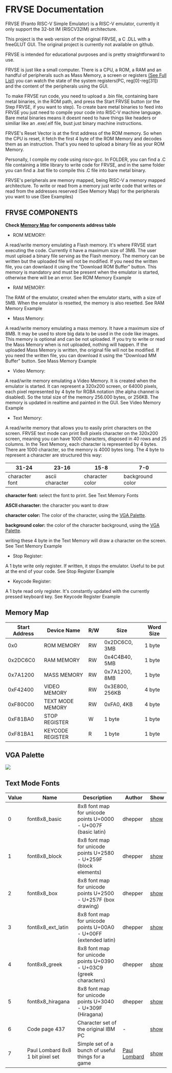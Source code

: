 # FRVSE Documentation

FRVSE (Franto RISC-V Simple Emulator) is a RISC-V emulator, currently it only support the 32-bit IM (RISCV32IM) architecture.

This project is the web version of the original FRVSE, a C .DLL with a freeGLUT GUI. The original project is currently not available on github.

FRVSE is intended for educational purposes and is pretty straightforward to use.

FRVSE is just like a small computer. There is a CPU, a ROM, a RAM and an handful of peripherals such as Mass Memory, a screen or registers [(See Full List)](#frvse-components)
you can watch the state of the system registers(PC, reg[0]-reg[31]) and the content of the peripherals using the GUI.

To make FRVSE run code, you need to upload a .bin file, containing bare metal binaries, in the ROM path, and press the Start FRVSE button (or the Step FRVSE, if you want to step).
To create bare metal binaries to feed into FRVSE you just need to compile your code into RISC-V machine language. Bare metal binaries means it doesnt need to have things like headers or similiar
like an .exe/.elf file, bust just binary machine instructions.

FRVSE's Reset Vector is at the first address of the ROM memory. So when the CPU is reset, it fetch the first 4 byte of the ROM Memory and decodes them as an instruction. That's you need to upload
a binary file as your ROM Memory.

Personally, I compile my code using riscv-gcc. In FOLDER, you can find a .C file containing a little library to write code for FRVSE, and in the same folder you can find a .bat file to compile
this .C file into bare metal binary.

FRVSE's peripherals are memory mapped, being RISC-V a memory mapped architecture. To write or read from a memory 
just write code that writes or read from the addresses reserved (See Memory Map) for the peripherals you want to use (See Examples)


## FRVSE COMPONENTS

**Check [Memory Map](#memory-map) for components address table**

- ROM MEMORY:

A read/write memory emulating a Flash memory. It's where FRVSE start executing the code. Currently it have a maximum size of 3MB. 
The user must upload a binary file serving as the Flash memory. The memory can be written but the uploaded file will not be modified. If you need the written file, 
you can downlaod it using the "Download ROM Buffer" button. 
This memory is mandatory and must be present when the emulator is started, otherwise there will be an error.
See ROM Memory Example

- RAM MEMORY:

The RAM of the emulator, created when the emulator starts, with a size of 5MB. When the emulator is resetted, the memory is also resetted.
See RAM Memory Example

- Mass Memory:

A read/write memory emulating a mass memory. It have a maximum size of 8MB. It may be used to store big data to be used in the code like images. 
This memory is optional and can be not uploaded. If you try to write or read the Mass Memory when is not uploaded, nothing will happen.
If the uploaded Mass Memory is written, the original file will not be modified. If you need the written file, you can download it using the "Download MM Buffer" button.
See Mass Memory Example

- Video Memory:

A read/write memory emulating a Video Memory. It is created when the emulator is started. It can represent a 320x200 screen, or 64000 pixels, each pixel represented by 4 byte
for RGBA notation (the alpha channel is disabled). So the total size of the memory 256.000 bytes, or 256KB. The memory is updated in realtime and painted in the GUI.
See Video Memory Example

- Text Memory:

A read/write memory that allows you to easily print characters on the screen. FRVSE text mode can print 8x8 pixels character on the 320x200 screen, meaning you can have 1000 characters,
disposed in 40 rows and 25 columns. In the Text Memory, each character is represented by 4 bytes. There are 1000 character, so the memory is 4000 bytes long.
The 4 byte to represent a character are structured this way:

| 31-24  | 23-16 | 15-8 | 7-0 |
| ------------- | ------------- | ------------- | ------------- |
| character font  | ascii character  | character color  | background color  |

**character font:**
select the font to print. See Text Memory Fonts

**ASCII character:**
the character you want to draw

**character color:**
The color of the character, using the [VGA Palette](#vga-palette).

**background color:**
the color of the character background, using the [VGA Palette](#vga-palette).

writing these 4 byte in the Text Memory will draw a character on the screen.
See Text Memory Example

- Stop Register:

A 1 byte write only register. If written, it stops the emulator. Useful to be put at the end of your code.
See Stop Register Example

- Keycode Register:

A 1 byte read only register. It's constantly updated with the currently pressed keyboard key.
See Keycode Register Example


## Memory Map
| Start Address  | Device Name | R/W | Size | Word Size |
| ------------- | ------------- | ------------- | ------------- | ------------- |
| 0x0  | ROM MEMORY  | RW  | 0x2DC6C0, 3MB  | 1 byte |
| 0x2DC6C0  | RAM MEMORY  | RW  | 0x4C4B40, 5MB  | 1 byte |
| 0x7A1200  | MASS MEMORY  | RW  | 0x7A1200, 8MB  | 1 byte |
| 0xF42400  | VIDEO MEMORY  | RW  | 0x3E800, 256KB  | 4 byte |
| 0xF80C00  | TEXT MODE MEMORY  | RW  | 0xFA0, 4KB  | 4 byte |
| 0xF81BA0  | STOP REGISTER  | W  | 1 byte  | 1 byte |
| 0xF81BA1  | KEYCODE REGISTER  | R  | 1 byte  | 1 byte |

## VGA Palette
![](https://www.fountainware.com/EXPL/vgapalette.png)

## Text Mode Fonts
| Value  | Name | Description | Author | Show |
| ------------- | ------------- | ------------- | ------------- | ------------- |
| 0  | font8x8_basic | 8x8 font map for unicode points U+0000 - U+007F (basic latin) | dhepper | [show](https://github.com/dhepper/font8x8/blob/master/font8x8_basic.h) |
| 1  | font8x8_block | 8x8 font map for unicode points U+2580 - U+259F (block elements) | dhepper | [show](https://github.com/dhepper/font8x8/blob/master/font8x8_block.h) |
| 2  | font8x8_box | 8x8 font map for unicode points U+2500 - U+257F (box drawing) | dhepper | [show](https://github.com/dhepper/font8x8/blob/master/font8x8_box.h) |
| 3  | font8x8_ext_latin | 8x8 font map for unicode points U+00A0 - U+00FF (extended latin) | dhepper | [show](https://github.com/dhepper/font8x8/blob/master/font8x8_ext_latin.h) |
| 4  | font8x8_greek | 8x8 font map for unicode points U+0390 - U+03C9 (greek characters) | dhepper | [show](https://github.com/dhepper/font8x8/blob/master/font8x8_greek.h) |
| 5  | font8x8_hiragana | 8x8 font map for unicode points U+3040 - U+309F (Hiragana) | dhepper | [show](https://github.com/dhepper/font8x8/blob/master/font8x8_hiragana.h) |
| 6  | Code page 437 | Character set of the original IBM PC | - | [show](https://en.wikipedia.org/wiki/Code_page_437#/media/File:Codepage-437.png) |
| 7  | Paul Lombard 8x8 1 bit pixel set | Simple set of a bunch of useful things for a game | [Paul Lombard](https://github.com/Pomb) | [show](https://opengameart.org/content/8x8-1-bit-pixel-set) |
